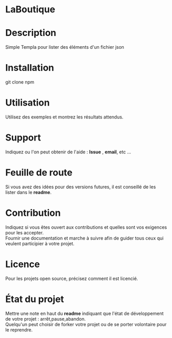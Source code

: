 

# LaBoutique


# Description

Simple Templa pour lister des éléments d'un fichier json
# Installation

git clone
npm 

# Utilisation

Utilisez des exemples et montrez les résultats attendus.

# Support

Indiquez ou l'on peut obtenir de l'aide : **Issue** , **email**, etc ...

# Feuille de route

Si vous avez des idées pour des versions futures, il est conseillé de les lister dans le **readme**.

# Contribution

Indiquez si vous êtes ouvert aux contributions et quelles sont vos exigences pour les accepter.  
Fournir une documentation et marche à suivre afin de guider tous ceux qui veulent participier à votre projet.

# Licence

Pour les projets open source, précisez comment il est licencié.

# État du projet

Mettre une note en haut du **readme** indiquant que l'état de développement de votre projet : arrêt,pause,abandon.  
Quelqu'un peut choisir de forker votre projet ou de se porter volontaire pour le reprendre.
